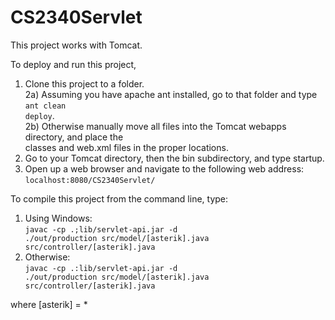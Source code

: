 CS2340Servlet
=============

This project works with Tomcat.

To deploy and run this project,<br />
  1) Clone this project to a folder.<br />
  2a) Assuming you have apache ant installed, go to that folder and type <code>ant clean deploy</code>.<br />
  2b) Otherwise manually move all files into the Tomcat webapps directory, and place the<br />
      classes and web.xml files in the proper locations.<br />
  3) Go to your Tomcat directory, then the bin subdirectory, and type startup.<br />
  4) Open up a web browser and navigate to the following web address:<br />
      <code>localhost:8080/CS2340Servlet/</code>
      
To compile this project from the command line, type:<br />
  1) Using Windows:<br /><code>javac -cp .;lib/servlet-api.jar -d ./out/production src/model/[asterik].java src/controller/[asterik].java</code><br />
  2) Otherwise:<br /><code>javac -cp .:lib/servlet-api.jar -d ./out/production src/model/[asterik].java src/controller/[asterik].java</code><br />
  
  where [asterik] = *
